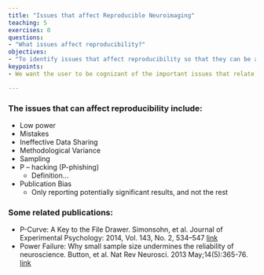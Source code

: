```yaml
---
title: "Issues that affect Reproducible Neuroimaging"
teaching: 5
exercises: 0
questions:
- "What issues affect reproducibility?"
objectives:
- "To identify issues that affect reproducibility so that they can be addressed in the future"
keypoints:
- We want the user to be cognizant of the important issues that relate to reproducibility.

---
```


### The issues that can affect reproducibility include:
* Low power
* Mistakes
* Ineffective Data Sharing
* Methodological Variance
* Sampling
* P – hacking (P-phishing)
  * Definition...
* Publication Bias
  * Only reporting potentially significant results, and not the rest

### Some related publications:
* P-Curve: A Key to the File Drawer. Simonsohn, et al. Journal of Experimental Psychology: 2014, Vol. 143, No. 2, 534–547 [link](http://psycnet.apa.org/journals/xge/143/2/534/)
* Power Failure: Why small sample size undermines the reliability of neuroscience. Button, et al. Nat Rev Neurosci. 2013 May;14(5):365-76. [link](http://www.nature.com/nrn/journal/v14/n5/full/nrn3475.html)

